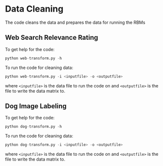 Data Cleaning
=====================

The code cleans the data and prepares the data for running the RBMs

Web Search Relevance Rating
---------------------------
To get help for the code:
```python
python web-transform.py -h
```

To run the code for cleaning data:
``` python
python web-transform.py -i <inputfile> -o <outputfile>
```

where ```<inputfile>``` is the data file to run the code on and ```<outputfile>``` is the file to write the data matrix to.

Dog Image Labeling
---------------------------
To get help for the code:
```python
python dog-transform.py -h
```

To run the code for cleaning data:
``` python
python dog-transform.py -i <inputfile> -o <outputfile>
```

where ```<inputfile>``` is the data file to run the code on and ```<outputfile>``` is the file to write the data matrix to.
